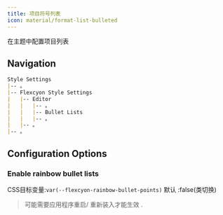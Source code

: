 ```yaml
---
title: 项目符号列表
icon: material/format-list-bulleted
---
```


在主题中配置项目列表

## Navigation

```md
Style Settings
|-- 。
|-- Flexcyon Style Settings
|   |-- Editor
|   |   |-- 。
|   |   |-- Bullet Lists
|   |   |-- 。
|   |-- 。
|-- 。
```

## Configuration Options

### Enable rainbow bullet lists

CSS目标变量:`var(--flexcyon-rainbow-bullet-points)`
默认 :false(类切换)
> 可能需要应用程序重启/ 重新装入才能生效 .

